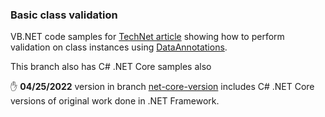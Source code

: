 ### Basic class validation

VB.NET code samples for [TechNet article](https://social.technet.microsoft.com/wiki/contents/articles/53055.net-defensive-data-programming-part-4-data-annotation.aspx) showing how to perform validation on class instances using [DataAnnotations](https://docs.microsoft.com/en-us/dotnet/api/system.componentmodel.dataannotations?view=netframework-4.8).

This branch also has C# .NET Core samples also


:raised_hand: **04/25/2022** version in branch [net-core-version](https://github.com/karenpayneoregon/ClassValidationVisualBasic/tree/net-core-version) includes C# .NET Core versions of original work done in .NET Framework.